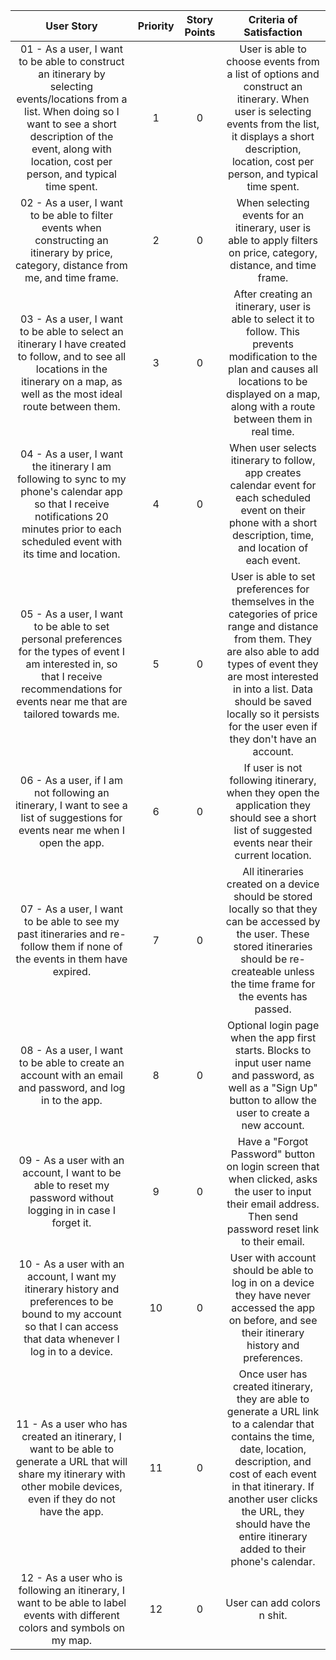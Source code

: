 |                                                                                                             User Story                                                                                                             | Priority | Story Points |                                                                                                                                  Criteria of Satisfaction                                                                                                                                 |
|:----------------------------------------------------------------------------------------------------------------------------------------------------------------------------------------------------------------------------------:|:--------:|:------------:|:-----------------------------------------------------------------------------------------------------------------------------------------------------------------------------------------------------------------------------------------------------------------------------------------:|
| 01 - As a user, I want to be able to construct an itinerary by selecting events/locations from a list. When doing so I want to see a short description of the event, along with location, cost per person, and typical time spent. | 1        | 0            | User is able to choose events from a list of options and construct an itinerary. When user is selecting events from the list, it displays a short description, location, cost per person, and typical time spent.                                                                         |
| 02 - As a user, I want to be able to filter events when constructing an itinerary by price, category, distance from me, and time frame.                                                                                            | 2        | 0            | When selecting events for an itinerary, user is able to apply filters on price, category, distance, and time frame.                                                                                                                                                                       |
| 03 - As a user, I want to be able to select an itinerary I have created to follow, and to see all locations in the itinerary on a map, as well as the most ideal route between them.                                               | 3        | 0            | After creating an itinerary, user is able to select it to follow. This prevents modification to the plan and causes all locations to be displayed on a map, along with a route between them in real time.                                                                                 |
| 04 - As a user, I want the itinerary I am following to sync to my phone's calendar app so that I receive notifications 20 minutes prior to each scheduled event with its time and location.                                        | 4        | 0            | When user selects itinerary to follow, app creates calendar event for each scheduled event on their phone with a short description, time, and location of each event.                                                                                                                     |
| 05 - As a user, I want to be able to set personal preferences for the types of event I am interested in, so that I receive recommendations for events near me that are tailored towards me.                                        | 5        | 0            | User is able to set preferences for themselves in the categories of price range and distance from them. They are also able to add types of event they are most interested in into a list. Data should be saved locally so it persists for the user even if they don't have an account.    |
| 06 - As a user, if I am not following an itinerary, I want to see a list of suggestions for events near me when I open the app.                                                                                                    | 6        | 0            | If user is not following itinerary, when they open the application they should see a short list of suggested events near their current location.                                                                                                                                          |
| 07 - As a user, I want to be able to see my past itineraries and re-follow them if none of the events in them have expired.                                                                                                        | 7        | 0            | All itineraries created on a device should be stored locally so that they can be accessed by the user. These stored itineraries should be re-createable unless the time frame for the events has passed.                                                                                  |
| 08 - As a user, I want to be able to create an account with an email and password, and log in to the app.                                                                                                                          | 8        | 0            | Optional login page when the app first starts. Blocks to input user name and password, as well as a "Sign Up" button to allow the user to create a new account.                                                                                                                           |
| 09 - As a user with an account, I want to be able to reset my password without logging in in case I forget it.                                                                                                                     | 9        | 0            | Have a "Forgot Password" button on login screen that when clicked, asks the user to input their email address. Then send password reset link to their email.                                                                                                                              |
| 10 - As a user with an account, I want my itinerary history and preferences to be bound to my account so that I can access that data whenever I log in to a device.                                                                | 10       | 0            | User with account should be able to log in on a device they have never accessed the app on before, and see their itinerary history and preferences.                                                                                                                                       |
| 11 - As a user who has created an itinerary, I want to be able to generate a URL that will share my itinerary with other mobile devices, even if they do not have the app.                                                         | 11       | 0            | Once user has created itinerary, they are able to generate a URL link to a calendar that contains the time, date, location, description, and cost of each event in that itinerary. If another user clicks the URL, they should have the entire itinerary added to their phone's calendar. |
| 12 - As a user who is following an itinerary, I want to be able to label events with different colors and symbols on my map.                                                                                                       | 12       | 0            | User can add colors n shit.                                                                                                                                                                                                                                                               |
